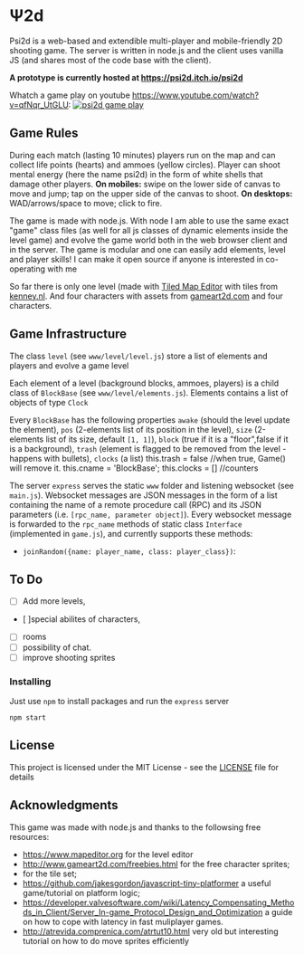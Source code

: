 # Ψ2d
 
Psi2d is a web-based and extendible multi-player and mobile-friendly 2D shooting game. The server is written in node.js and the client uses vanilla JS (and shares most of the code base with the client).

**A prototype is currently hosted at https://psi2d.itch.io/psi2d**

Whatch a game play on youtube https://www.youtube.com/watch?v=qfNqr_UtGLU:
[![psi2d game play](https://img.youtube.com/vi/qfNqr_UtGLU/0.jpg)](https://www.youtube.com/watch?v=qfNqr_UtGLU)

## Game Rules

During each match (lasting 10 minutes) players run on the map and can collect life points (hearts) and ammoes (yellow circles). Player can shoot mental energy (here the name psi2d) in the form of white shells that  damage other players.
**On mobiles:** swipe on the lower side of canvas to move and jump; tap on the upper side of the canvas to shoot.
**On desktops:** WAD/arrows/space to move; click to fire.

The game is made with node.js. With node I am able to use the same exact "game" class files (as well for all js classes of dynamic elements inside the level game) and evolve the game world both in the web browser client and in the server. The game is modular and one can easily add elements, level and player skills! I can make it open source if anyone is interested in co-operating with me

So far there is only one level (made with [Tiled Map Editor](https://www.mapeditor.org) with tiles from [kenney.nl](https://kenney.nl/assets). And four characters with assets from [gameart2d.com](http://www.gameart2d.com/freebies.html)
and four characters.

## Game Infrastructure

The class `level` (see `www/level/level.js`) store a list of elements and players and evolve a game level

Each element of a level (background blocks, ammoes, players) is a child class of `BlockBase` (see `www/level/elements.js`). 
Elements contains a list of objects of type `Clock`

Every `BlockBase` has the following properties `awake` (should the level update the element), `pos` (2-elements list of its position in the level), `size` (2-elements list of its size, default `[1, 1]`), `block` (true if it is a "floor",false if it is a background), `trash` (element is flagged to be removed from the level - happens with bullets), `clocks` (a list)
        this.trash = false //when true, Game() will remove it.
        this.cname = 'BlockBase';
        this.clocks = [] //counters


The server `express` serves the static `www` folder and listening websocket (see `main.js`).
Websocket messages are JSON messages in the form of a list containing the name of a remote procedure call (RPC) and its JSON parameters (i.e. `[rpc_name, parameter object]`).
Every websocket message is forwarded to the `rpc_name` methods of static class `Interface` (implemented in `game.js`), and currently supports these methods:

- `joinRandom({name: player_name, class: player_class})`: 

## To Do

- [ ] Add more levels,
- [ ]special abilites of characters, 
- [ ] rooms 
- [ ] possibility of chat.
- [ ] improve shooting sprites

### Installing

Just use `npm` to  install packages and run the `express` server

    npm start

## License

This project is licensed under the MIT License - see the [LICENSE](LICENSE) file for details

## Acknowledgments

This game was made with node.js and thanks to the followsing free resources:

- https://www.mapeditor.org for the level editor
- http://www.gameart2d.com/freebies.html for the free character sprites;
-  for the tile set;
- https://github.com/jakesgordon/javascript-tiny-platformer a useful game/tutorial on platform logic;
- https://developer.valvesoftware.com/wiki/Latency_Compensating_Methods_in_Client/Server_In-game_Protocol_Design_and_Optimization a guide on how to cope with latency in fast muliplayer games.
- http://atrevida.comprenica.com/atrtut10.html very old but interesting tutorial on how to do move sprites efficiently
